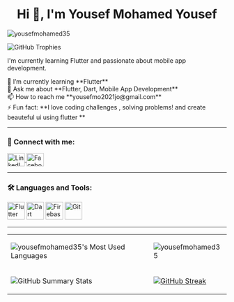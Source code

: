 <h1 align="center">Hi 👋, I'm Yousef Mohamed Yousef</h1>

<p>
  <img src="https://komarev.com/ghpvc/?username=yousefmohamed35&label=Profile%20views&color=0e75b6&style=flat" alt="yousefmohamed35" />
</p>
 <img src="https://github-profile-trophy.vercel.app/?username=your-github-username&theme=onedark&no-frame=true&column=8&row=1" alt="GitHub Trophies">

<p >
  I'm currently learning Flutter and passionate about mobile app development.
</p>

<p >
  🌱 I’m currently learning **Flutter** <br>
  💬 Ask me about **Flutter, Dart, Mobile App Development** <br>
  📫 How to reach me **yousefmo2021jo@gmail.com** <br>
  ⚡ Fun fact: **I love coding challenges , solving problems! and create beauteful ui using flutter **
</p>

---

### 🔗 Connect with me:
<p>
  <a href="https://linkedin.com/in/youssef-mohammed-378a82253" target="blank">
    <img align="center" src="https://cdn.jsdelivr.net/gh/devicons/devicon/icons/linkedin/linkedin-original.svg" alt="LinkedIn" height="30" width="40" />
  </a>
  <a href="https://www.facebook.com/profile.php?id=100050107401895&mibextid=ZbWKwL" target="blank">
    <img align="center" src="https://cdn.jsdelivr.net/gh/devicons/devicon/icons/facebook/facebook-original.svg" alt="Facebook" height="30" width="40" />
  </a>
</p>

---

### 🛠 Languages and Tools:
<p>
  <img src="https://cdn.jsdelivr.net/gh/devicons/devicon/icons/flutter/flutter-original.svg" alt="Flutter" width="40" height="40"/>
  <img src="https://cdn.jsdelivr.net/gh/devicons/devicon/icons/dart/dart-original.svg" alt="Dart" width="40" height="40"/>
  <img src="https://cdn.jsdelivr.net/gh/devicons/devicon/icons/firebase/firebase-plain.svg" alt="Firebase" width="40" height="40"/>
  <img src="https://cdn.jsdelivr.net/gh/devicons/devicon/icons/git/git-original.svg" alt="Git" width="40" height="40"/>
</p>


---
<table align="center">
  <tr>
    <td>
      <p>
  <img src="https://github-readme-stats.vercel.app/api/top-langs/?username=yousefmohamed35&layout=compact&langs_count=8&theme=light" alt="yousefmohamed35's Most Used Languages" />
</p>
    </td>
     <td>
      
<p>
  <img src="https://github-readme-stats.vercel.app/api?username=yousefmohamed35&show_icons=true&locale=en" alt="yousefmohamed35" />
</p>
    </td>
   
  </tr>
  <tr>
    <td>
      <p >
<img src="https://github-profile-summary-cards.vercel.app/api/cards/stats?username=your-github-username&theme=github_dark" alt="GitHub Summary Stats">
</p>
    </td>
    <td>
    <p>
 <a href="https://git.io/streak-stats"><img src="https://streak-stats.demolab.com?user=yousefmohamed35&theme=dark" alt="GitHub Streak" /></a>
      </p>
    </td>

  
  </tr>
</table>







